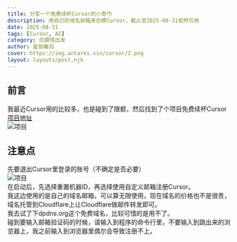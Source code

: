 ```yaml
---
title: 分享一个免费续杯Cursor的小寄巧
description: 用自己的域名邮箱来白嫖Cursor，截止至2025-08-31依然可用
date: 2025-08-31
tags: [Cursor, AI]
category: 白嫖怪出发
author: 星辰曦羽
cover: https://img.antares.xin/cursor/2.png
layout: layouts/post.njk
---
```

## 前言
我最近Cursor用的比较多，也是碰到了限额，然后找到了个项目免费续杯Cursor  
[项目地址](https://github.com/yeongpin/cursor-free-vip)  
![项目](https://img.antares.xin/cursor/1.webp)  
## 注意点
先要退出Cursor里登录的账号（不确定是否必要）  
![项目](https://img.antares.xin/cursor/2.png)  
在启动后，先选择重置机器ID，再选择使用自定义邮箱注册Cursor。  
我这边使用的是自己的域名邮箱，可以算无限使用，现在域名的价格也不是很贵，域名托管到Cloudflare上让Cloudflare做邮件转发即可。  
我去试了下dpdns.org这个免费域名，比较可惜的是用不了。  
碰到要输入邮箱验证码的时候，请输入到程序的命令行里，不要输入到跳出来的浏览器上，我之前输入到浏览器里偶尔会导致注册不上。